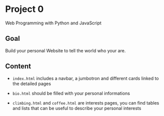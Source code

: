 # Project 0

Web Programming with Python and JavaScript

## Goal

Build your personal Website to tell the world who your are.

## Content

* `index.html` includes a navbar, a jumbotron and different cards linked to the detailed pages
* `bio.html` should be filled with your personal informations

* `climbing.html` and `coffee.html` are interests pages, you can find tables and lists that can be useful to describe your personal interests
